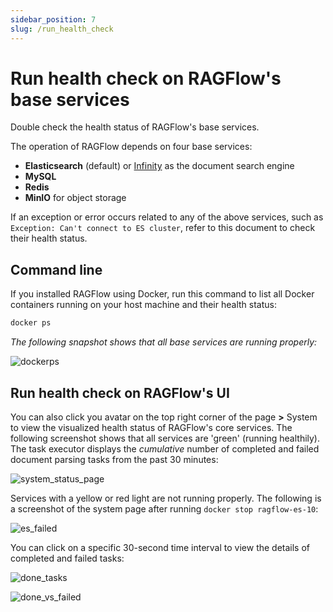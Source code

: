```yaml
---
sidebar_position: 7
slug: /run_health_check
---
```


# Run health check on RAGFlow's base services

Double check the health status of RAGFlow's base services.

The operation of RAGFlow depends on four base services:

- **Elasticsearch** (default) or [Infinity](https://github.com/infiniflow/infinity) as the document search engine
- **MySQL**
- **Redis**
- **MinIO** for object storage

If an exception or error occurs related to any of the above services, such as `Exception: Can't connect to ES cluster`, refer to this document to check their health status.

## Command line

If you installed RAGFlow using Docker, run this command to list all Docker containers running on your host machine and their health status:

```bash
docker ps
```

*The following snapshot shows that all base services are running properly:*

![dockerps](https://github.com/user-attachments/assets/9f1445a3-9d57-40ba-a31f-245b8f0c530b)

## Run health check on RAGFlow's UI

You can also click you avatar on the top right corner of the page **>** System to view the visualized health status of RAGFlow's core services. The following screenshot shows that all services are 'green' (running healthily). The task executor displays the *cumulative* number of completed and failed document parsing tasks from the past 30 minutes:

![system_status_page](https://github.com/user-attachments/assets/b0c1a11e-93e3-4947-b17a-1bfb4cdab6e4)

Services with a yellow or red light are not running properly. The following is a screenshot of the system page after running `docker stop ragflow-es-10`:

![es_failed](https://github.com/user-attachments/assets/06056540-49f5-48bf-9cc9-a7086bc75790)

You can click on a specific 30-second time interval to view the details of completed and failed tasks:

![done_tasks](https://github.com/user-attachments/assets/49b25ec4-03af-48cf-b2e5-c892f6eaa261)

![done_vs_failed](https://github.com/user-attachments/assets/eaa928d0-a31c-4072-adea-046091e04599)
